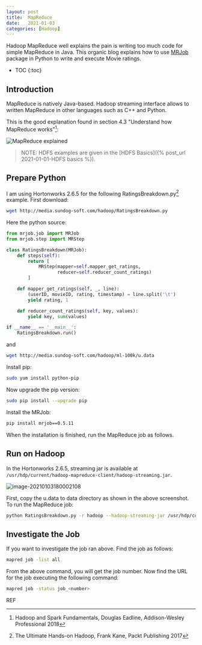 ```yaml
---
layout: post
title:  MapReduce
date:   2021-01-03
categories: [Hadoop]
---
```


Hadoop MapReduce well explains the pain is writing too much code for simple MapReduce in Java. This organic blog explains how to use [MRJob](https://mrjob.readthedocs.io/en/latest/) package in Python to write and execute Movie ratings.

<!--more-->

* TOC
{:toc}
## Introduction

MapReduce is natively Java-based. Hadoop streaming interface allows to written MapReduce in other languages such as C++ and Python.

This is the good explanation found in section 4.3 "Understand how MapReduce works"[^2]:

![MapReduce explained](https://cdn.jsdelivr.net/gh/ojitha/blog@master/uPic/image-20210103115520588.png)

> NOTE: HDFS examples are given in the [HDFS Basics]({% post_url 2021-01-01-HDFS basics %}).

## Prepare Python

I am using Hortonworks 2.6.5 for the following RatingsBreakdown.py[^1] example. First download:

```bash
wget http://media.sundog-soft.com/hadoop/RatingsBreakdown.py
```

Here the python source:


```python
from mrjob.job import MRJob
from mrjob.step import MRStep

class RatingsBreakdown(MRJob):
    def steps(self):
        return [
            MRStep(mapper=self.mapper_get_ratings,
                   reducer=self.reducer_count_ratings)
        ]

    def mapper_get_ratings(self, _, line):
        (userID, movieID, rating, timestamp) = line.split('\t')
        yield rating, 1

    def reducer_count_ratings(self, key, values):
        yield key, sum(values)

if __name__ == '__main__':
    RatingsBreakdown.run()
```
and

```bash
wget http://media.sundog-soft.com/hadoop/ml-100k/u.data
```


Install pip: 

```bash
sudo yum install python-pip
```

Now upgrade the pip version:

```bash
sudo pip install --upgrade pip
```

Install the MRJob:

```bash
pip install mrjob==0.5.11
```

When the installation is finished, run the MapReduce job as follows.

## Run on Hadoop

In the Hortonworks 2.6.5, streaming jar is available at `/usr/hdp/current/hadoop-mapreduce-client/hadoop-streaming.jar`.

![image-20210103180002108](https://cdn.jsdelivr.net/gh/ojitha/blog@master/uPic/image-20210103180002108.png)

First, copy the u.data to data directory as shown in the above screenshot. To run the MapReduce job:

```bash
python RatingsBreakdown.py -r hadoop --hadoop-streaming-jar /usr/hdp/current/hadoop-mapreduce-client/hadoop-streaming.jar hdfs://172.18.0.2:8020/user/maria_dev/data/u.data
```

## Investigate the Job

If you want to investigate the job ran above. Find the job as follows:

```bash
mapred job -list all
```

From the above command, you will get the job number. Now find the URL for the job executing the following command:

```bash
mapred job -status job_<number>
```



REF

[^1]: The Ultimate Hands-on Hadoop, Frank Kane, Packt Publishing 2017 
[^2]: Hadoop and Spark Fundamentals, Douglas Eadline, Addison-Wesley Professional 2018


